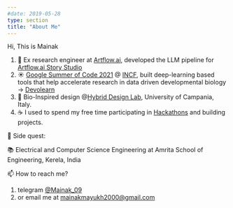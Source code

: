 ```yaml
---
#date: 2019-05-28
type: section
title: "About Me"
---
```


Hi, This is Mainak

1. 🤖 Ex research engineer at [Artflow.ai](https://app.artflow.ai/story-studio), developed the LLM pipeline for [Artflow.ai Story Studio](https://www.youtube.com/watch?v=oYmGfYNl7hw)
2. ☀️ [Google Summer of Code 2021](https://summerofcode.withgoogle.com/archive/2021/projects/5024379213185024) @ [INCF](https://incf.org/), built deep-learning based tools that help accelerate research in data driven developmental biology -> [Devolearn](https://github.com/DevoLearn/devolearn)
3. 🪸 Bio-Inspired design @[Hybrid Design Lab](https://www.hybriddesignlab.org/), University of Campania, Italy.
4. ☕  I used to spend my free time participating in [Hackathons](https://devpost.com/mainakmayukh2000) and building projects.

🚀 Side quest:

📚 Electrical and Computer Science Engineering at Amrita School of Engineering, Kerela, India 

📫 How to reach me? 
1. telegram [@Mainak_09](https://t.me/Mainak_09)
2. or email me at [mainakmayukh2000@gmail.com](mailto:mainakmayukh2000@gmail.com)